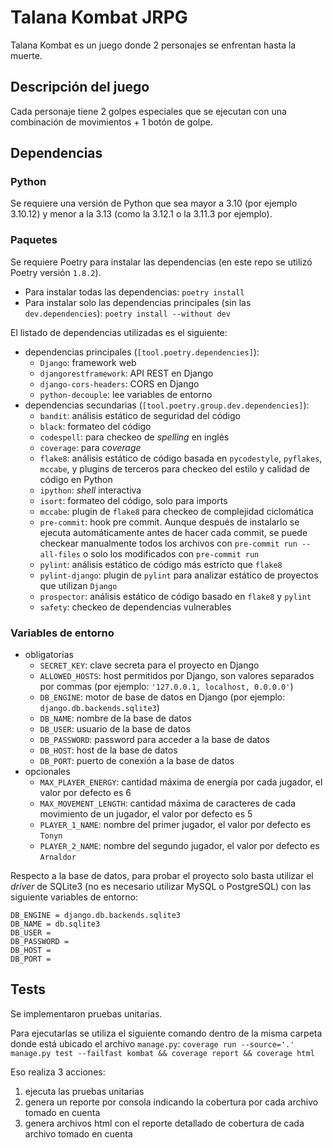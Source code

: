 # Talana Kombat JRPG

Talana Kombat es un juego donde 2 personajes se enfrentan hasta la muerte.


## Descripción del juego

Cada personaje tiene 2 golpes especiales que se ejecutan con una combinación de movimientos + 1 botón de
golpe.


## Dependencias

### Python

Se requiere una versión de Python que sea mayor a 3.10 (por ejemplo 3.10.12) y menor a la 3.13 (como la 3.12.1 o la 3.11.3 por ejemplo).

### Paquetes

Se requiere Poetry para instalar las dependencias (en este repo se utilizó Poetry versión `1.8.2`).
- Para instalar todas las dependencias: `poetry install`
- Para instalar solo las dependencias principales (sin las `dev.dependencies`): `poetry install --without dev`

El listado de dependencias utilizadas es el siguiente:
* dependencias principales (`[tool.poetry.dependencies]`):
	* `Django`: framework web
	* `djangorestframework`: API REST en Django
	* `django-cors-headers`: CORS en Django
	* `python-decouple`: lee variables de entorno
* dependencias secundarias (`[tool.poetry.group.dev.dependencies]`):
	* `bandit`: análisis estático de seguridad del código
	* `black`: formateo del código
	* `codespell`: para checkeo de *spelling* en inglés
	* `coverage`: para *coverage*
	* `flake8`: análisis estático de código basada en `pycodestyle`, `pyflakes`, `mccabe`, y plugins de terceros para checkeo del estilo y calidad de código en Python
	* `ipython`: *shell* interactiva
	* `isort`: formateo del código, solo para imports
	* `mccabe`: plugin de `flake8` para checkeo de complejidad ciclomática
	* `pre-commit`: hook pre commit. Aunque después de instalarlo se ejecuta automáticamente antes de hacer cada commit, se puede checkear manualmente todos los archivos con `pre-commit run --all-files` o solo los modificados con `pre-commit run`
	* `pylint`: análisis estático de código más estricto que `flake8`
	* `pylint-django`: plugin de `pylint` para analizar estático de proyectos que utilizan `Django`
	* `prospector`: análisis estático de código basado en `flake8` y `pylint`
	* `safety`: checkeo de dependencias vulnerables

### Variables de entorno

* obligatorias
	* `SECRET_KEY`: clave secreta para el proyecto en Django
	* `ALLOWED_HOSTS`: host permitidos por Django, son valores separados por commas (por ejemplo: `'127.0.0.1, localhost, 0.0.0.0'`)
	* `DB_ENGINE`: motor de base de datos en Django (por ejemplo: `django.db.backends.sqlite3`)
	* `DB_NAME`: nombre de la base de datos
	* `DB_USER`: usuario de la base de datos
	* `DB_PASSWORD`: password para acceder a la base de datos
	* `DB_HOST`: host de la base de datos
	* `DB_PORT`: puerto de conexión a la base de datos
* opcionales
	* `MAX_PLAYER_ENERGY`: cantidad máxima de energía por cada jugador, el valor por defecto es 6
	* `MAX_MOVEMENT_LENGTH`: cantidad máxima de caracteres de cada movimiento de un jugador, el valor por defecto es 5
	* `PLAYER_1_NAME`: nombre del primer jugador, el valor por defecto es `Tonyn`
	* `PLAYER_2_NAME`: nombre del segundo jugador, el valor por defecto es `Arnaldor`

Respecto a la base de datos, para probar el proyecto solo basta utilizar el *driver* de SQLite3 (no es necesario utilizar MySQL o PostgreSQL) con las siguiente variables de entorno:
```.env
DB_ENGINE = django.db.backends.sqlite3
DB_NAME = db.sqlite3
DB_USER =
DB_PASSWORD =
DB_HOST =
DB_PORT =
```


## Tests

Se implementaron pruebas unitarias.

Para ejecutarlas se utiliza el siguiente comando dentro de la misma carpeta donde está ubicado el archivo `manage.py`: `coverage run --source='.' manage.py test --failfast kombat && coverage report && coverage html`

Eso realiza 3 acciones:
1. ejecuta las pruebas unitarias
1. genera un reporte por consola indicando la cobertura por cada archivo tomado en cuenta
1. genera archivos html con el reporte detallado de cobertura de cada archivo tomado en cuenta
